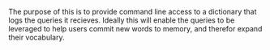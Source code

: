 The purpose of this is to provide command line access to a dictionary that logs the queries it recieves.
Ideally this will enable the queries to be leveraged to help users commit new words to memory, and therefor expand their vocabulary.
